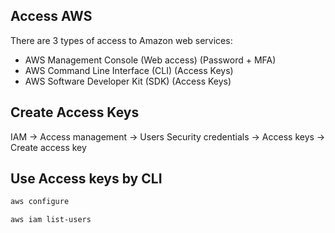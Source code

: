 ## Access AWS
There are 3 types of access to Amazon web services:
- AWS Management Console (Web access) (Password + MFA)
- AWS Command Line Interface (CLI) (Access Keys)
- AWS Software Developer Kit (SDK) (Access Keys)

## Create Access Keys
IAM -> Access management -> Users
Security credentials -> Access keys -> Create access key

## Use Access keys by CLI
```markdown
aws configure

aws iam list-users
```